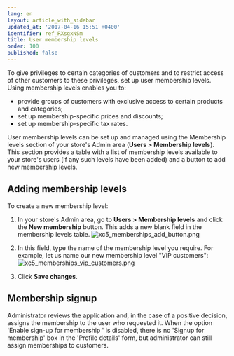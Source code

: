 ```yaml
---
lang: en
layout: article_with_sidebar
updated_at: '2017-04-16 15:51 +0400'
identifier: ref_RXsgxNSm
title: User membership levels
order: 100
published: false
---
```

To give privileges to certain categories of customers and to restrict access of other customers to these privileges, set up user membership levels. Using membership levels enables you to:

*   provide groups of customers with exclusive access to certain products and categories;
*   set up membership-specific prices and discounts;
*   set up membership-specific tax rates.

User membership levels can be set up and managed using the Membership levels section of your store's Admin area (**Users > Membership levels**). This section provides a table with a list of membership levels available to your store's users (if any such levels have been added) and a button to add new membership levels.

## Adding membership levels
To create a new membership level:
1.  In your store's Admin area, go to **Users > Membership levels** and click the **New membership** button. This adds a new blank field in the membership levels table.
    ![xc5_memberships_add_button.png]({{site.baseurl}}/attachments/ref_RXsgxNSm/xc5_memberships_add_button.png)

2.  In this field, type the name of the membership level you require. For example, let us name our new membership level "VIP customers":
    ![xc5_memberships_vip_customers.png]({{site.baseurl}}/attachments/ref_RXsgxNSm/xc5_memberships_vip_customers.png)

3.  Click **Save changes**.

## Membership signup
Administrator reviews the application and, in the case of a positive decision, assigns the membership to the user who requested it. When the option 'Enable sign-up for membership ' is disabled, there is no 'Signup for membership' box in the 'Profile details' form, but administrator can still assign memberships to customers.
